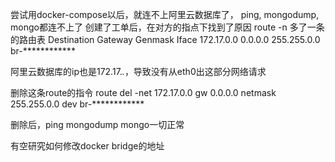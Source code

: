 尝试用docker-compose以后，就连不上阿里云数据库了，
ping, mongodump, mongo都连不上了
创建了工单后，在对方的指点下找到了原因
route -n
多了一条的路由表
Destination Gateway Genmask     Iface
172.17.0.0  0.0.0.0 255.255.0.0 br-************

阿里云数据库的ip也是172.17.*.*，导致没有从eth0出这部分网络请求

删除这条route的指令
route del -net 172.17.0.0 gw 0.0.0.0 netmask 255.255.0.0 dev br-************

删除后，ping mongodump mongo一切正常

有空研究如何修改docker bridge的地址
